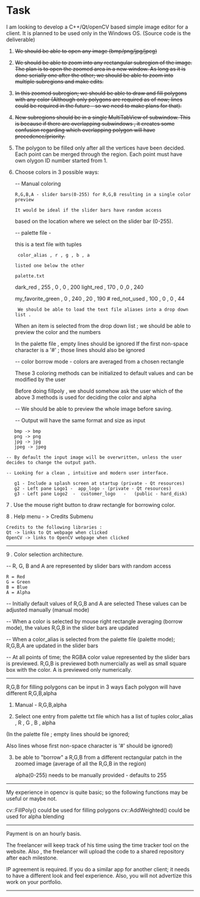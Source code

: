 # Task

I am looking to develop a C++/Qt/openCV based simple image editor for a client.
It is planned to be used only in the Windows OS.
(Source code is the deliverable)


 1. <s>We should be able to open any image (bmp/png/jpg/jpeg)</s>

 2. <s>We should be able to zoom into any rectangular subregion of the image. The plan is to open the zoomed area in a new window. As long as it is done serially one after the other; we should be able to zoom into multiple subregions and make edits.</s>

 3. <s>In this zoomed subregion; we should be able to draw and fill polygons with any color (Although only polygons are required as of now; lines could be required in the future - so we need to make plans for that).</s>

 4. <s>New subregions should be in a single MultiTabView of subwindow. This is because if there are overlapping subwindows , it creates some confusion regarding which overlapping polygon will have precedence/priority.</s>

 5. The polygon to be filled only after all the vertices have been decided. Each point can be merged    through the region. Each point must have own olygon ID number started from 1.

 6. Choose colors in 3 possible ways:

    -- Manual coloring

    	R,G,B,A - slider bars(0-255) for R,G,B resulting in a single color preview

        It would be ideal if the slider bars have random access

       based on the location where we select on the slider bar (0-255).

    -- palette file -

       this is a text file with tuples

         color_alias , r , g , b , a

        listed one below the other

    	palette.txt

       dark_red , 255 , 0 , 0 , 200
       light_red  ,  170 , 0 ,0 , 240

       my_favorite_green , 0 , 240 , 20  , 190
           # red_not_used , 100 , 0 , 0 , 44

         We should be able to load the text file aliases into a drop down list .

       When an item is selected from the drop down list ;  we should be 
        able to preview the color and the numbers

       In the palette file , empty lines should be ignored
       If the first non-space character is a '#' ; those lines should also be ignored

    -- color borrow mode - colors are averaged from a chosen rectangle

     These 3 coloring methods can be initialized to default values
     and can be modified by the user

     Before doing fillpoly , we should somehow ask the user which of the above 3 methods
     is used for deciding the color and alpha


    -- We should be able to preview the whole image before saving.

    -- Output will have the same format and size as input

```
   bmp -> bmp
   png -> png
   jpg -> jpg
   jpeg -> jpeg
```

    -- By default the input image will be overwritten, unless the user decides to change the output path.

    -- Looking for a clean , intuitive and modern user interface.

```
   g1 - Include a splash screen at startup (private - Qt resources)
   g2 - Left pane Logo1 -  app_logo - (private - Qt resources)
   g3 - Left pane Logo2  -  customer_logo   -   (public - hard_disk)
```

 7 . Use the mouse right button to draw rectangle for borrowing color.

 8 . Help menu - >  Credits Submenu

    Credits to the following libraries :
    Qt -> links to Qt webpage when clicked
    OpenCV -> links to OpenCV webpage when clicked

-----------------------------------------------------------------------------

9 . Color selection architecture.

--  R, G, B and A   are represented by slider bars with random access

    R = Red
    G = Green
    B = Blue
    A = Alpha

-- Initially default values of R,G,B and A are selected
   These values can be adjusted manually (manual mode)


-- When a color is selected by mouse right rectangle averaging (borrow mode), the values R,G,B in the          slider bars are updated


-- When a color_alias is selected from the palette file (palette mode); R,G,B,A are updated in the slider bars


--  At all points of time; the RGBA color value represented by the slider bars is previewed.
    R,G,B is previewed both numercially as well as small square box with the color.
    A is previewed only numerically.

-----------------------------------------------------------------------------

R,G,B for filling polygons can be input in 3 ways
Each polygon will have different R,G,B,alpha


1) Manual - R,G,B,alpha

2) Select one entry from palette txt file which has a list of tuples
   color_alias , R , G , B , alpha

  (In the palette file ; empty lines should be ignored; 

   Also lines whose first non-space character is '#' should be ignored)


3) be able to "borrow" a R,G,B from a different rectangular patch in the zoomed image
    (average of all the R,G,B in the region)

   alpha(0-255) needs to be manually provided - defaults to 255

----------------------------------------------------------------------------

My experience in opencv is quite basic; so the following functions
may be useful or maybe not.

cv::FillPoly() could be used for filling polygons
cv::AddWeighted() could be used for alpha blending

-----------------------------------------------------------------------------

Payment is on an hourly basis.

The freelancer will keep track of his time using the time tracker tool on the website.
Also , the freelancer will upload the code to a shared repository after each milestone.

IP agreement is required.
If you do a similar app for another client; it needs to have a different
look and feel experience.
Also, you will not advertize this work on your portfolio.

-----------------------------------------------------------------------------







